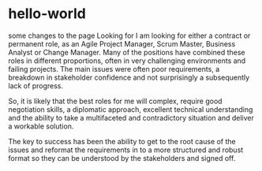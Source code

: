 # hello-world
some changes to the page
Looking for
I am looking for either a contract or permanent role, as an Agile Project Manager, Scrum Master, Business Analyst or Change Manager. Many of the positions have combined these roles in different proportions, often in very challenging environments and failing projects. The main issues were often poor requirements, a breakdown in stakeholder confidence and not surprisingly a subsequently lack of progress.  

So, it is likely that the best roles for me will complex, require good negotiation skills, a diplomatic approach, excellent technical understanding and the ability to take a multifaceted and contradictory situation and deliver a workable solution. 

The key to success has been the ability to get to the root cause of the issues and reformat the requirements in to a more structured and robust format so they can be understood by the stakeholders and signed off. 
